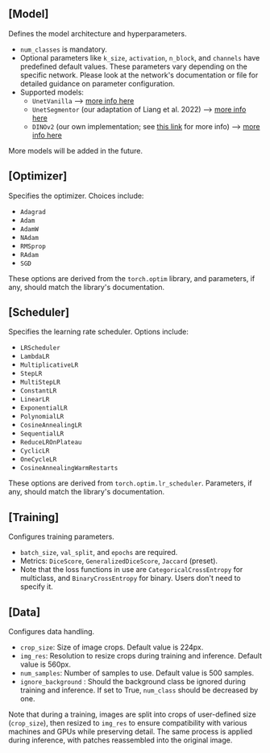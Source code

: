 
## [Model]
Defines the model architecture and hyperparameters.

- `num_classes` is mandatory.
- Optional parameters like `k_size`, `activation`, `n_block`, and `channels` have predefined default values. These parameters vary depending on the specific network. Please look at the network's documentation or file for detailed guidance on parameter configuration.
- Supported models:
  - `UnetVanilla` --> [more info here](https://github.com/FloFive/SCHISM/blob/main/docs/UnetVanilla.md)
  - `UnetSegmentor` (our adaptation of Liang et al. 2022) --> [more info here](https://github.com/FloFive/SCHISM/blob/main/docs/UnetSegmentor.md)
  - `DINOv2` (our own implementation; see [this link](https://github.com/FloFive) for more info) --> [more info here](https://github.com/FloFive/SCHISM/blob/main/docs/DINOv2.md)
  
More models will be added in the future.

## [Optimizer]
Specifies the optimizer. Choices include:

- `Adagrad`
- `Adam`
- `AdamW`
- `NAdam`
- `RMSprop`
- `RAdam`
- `SGD`

These options are derived from the `torch.optim` library, and parameters, if any, should match the library's documentation.

## [Scheduler]
Specifies the learning rate scheduler. Options include:

- `LRScheduler`
- `LambdaLR`
- `MultiplicativeLR`
- `StepLR`
- `MultiStepLR`
- `ConstantLR`
- `LinearLR`
- `ExponentialLR`
- `PolynomialLR`
- `CosineAnnealingLR`
- `SequentialLR`
- `ReduceLROnPlateau`
- `CyclicLR`
- `OneCycleLR`
- `CosineAnnealingWarmRestarts`

These options are derived from `torch.optim.lr_scheduler`. Parameters, if any, should match the library's documentation.

## [Training]
Configures training parameters.

- `batch_size`, `val_split`, and `epochs` are required.
- Metrics: `DiceScore`, `GeneralizedDiceScore`, `Jaccard` (preset).
- Note that the loss functions in use are `CategoricalCrossEntropy` for multiclass, and `BinaryCrossEntropy` for binary. Users don't need to specify it.


## [Data]
Configures data handling.

- `crop_size`: Size of image crops. Default value is 224px.
- `img_res`: Resolution to resize crops during training and inference. Default value is 560px.
- `num_samples`: Number of samples to use. Default value is 500 samples.
- `ignore_background` : Should the background class be ignored during training and inference. If set to True, `num_class` should be decreased by one.

Note that during a training, images are split into crops of user-defined size (`crop_size`), then resized to `img_res` to ensure compatibility with various machines and GPUs while preserving detail. The same process is applied during inference, with patches reassembled into the original image.

